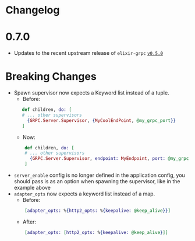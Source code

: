 # Changelog

# 0.7.0

- Updates to the recent upstream release of `elixir-grpc` [`v0.5.0`](https://github.com/elixir-grpc/grpc/releases/tag/v0.5.0)

# Breaking Changes

- Spawn supervisor now expects a Keyword list instead of a tuple. 
  - Before: 
   ``` elixir
      def children, do: [
      # ... other supervisors
        {GRPC.Server.Supervisor, {MyCoolEndPoint, @my_grpc_port}}
      ]
  ```
  - Now: 
  ```elixir
      def children, do: [
      # ... other supervisors
        {GRPC.Server.Supervisor, endpoint: MyEndpoint, port: @my_grpc_port, server_enabled: true}
      ]
   ```
- `server_enable` config is no longer defined in the application config, you should pass is as an option when spawning the supervisor, like in the example above
- `adapter_opts` now expects a keyword list instead of a map.
  - Before:
  ```elixir
      [adapter_opts: %{http2_opts: %{keepalive: @keep_alive}}]
  ``` 
  - After:
  ```elixir
      [adapter_opts: [http2_opts: %{keepalive: @keep_alive}]]
  ```

